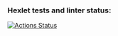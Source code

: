 ### Hexlet tests and linter status:
[![Actions Status](https://github.com/SpawnLeon/fullstack-javascript-project-44/workflows/hexlet-check/badge.svg)](https://github.com/SpawnLeon/fullstack-javascript-project-44/actions)